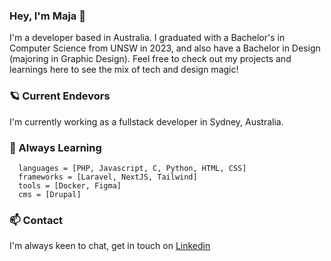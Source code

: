 ### Hey, I'm Maja 🪩
I'm a developer based in Australia. I graduated with a Bachelor's in Computer Science from UNSW in 2023, and also have a Bachelor in Design (majoring in Graphic Design). Feel free to check out my projects and learnings here to see the mix of tech and design magic!

### 🪐 Current Endevors
I'm currently working as a fullstack developer in Sydney, Australia.

### 🔭 Always Learning

```
  languages = [PHP, Javascript, C, Python, HTML, CSS]
  frameworks = [Laravel, NextJS, Tailwind]
  tools = [Docker, Figma]
  cms = [Drupal]
```

### 📫 Contact
I'm always keen to chat, get in touch on [Linkedin](https://www.linkedin.com/in/maja-sieczko)

<!--
**ma-chmiel/ma-chmiel** is a ✨ _special_ ✨ repository because its `README.md` (this file) appears on your GitHub profile.

- 🔭 I’m currently working on ...
- 🌱 I’m currently learning ...
- 👯 I’m looking to collaborate on ...
- 🤔 I’m looking for help with ...
- 💬 Ask me about ...
- 📫 How to reach me: ...
- 😄 Pronouns: ...
- ⚡ Fun fact: ...
- 🪩
- 🪐
-->
